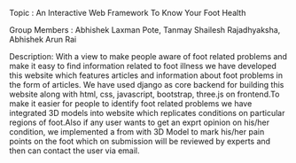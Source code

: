 Topic : An Interactive Web Framework To Know Your Foot Health

Group Members :
Abhishek Laxman Pote,
Tanmay Shailesh Rajadhyaksha,
Abhishek Arun Rai

Description:
With a view to make people aware of foot related problems and make it easy to find information related to foot
illness we have developed this website which features articles and information about foot problems in the form of articles.
We have used django as core backend for building this website along with html, css, javascript, bootstrap, three.js on 
frontend.To make it easier for people to identify foot related problems we have integrated 3D models into website which 
replicates conditions on particular regions of foot.Also if any user wants to get an exprt opinion on his/her condition, we
implemented a from with 3D Model to mark his/her pain points on the foot which on submission will be reviewed by experts and 
then can contact the user via email.



